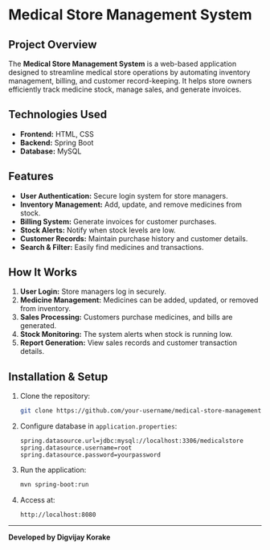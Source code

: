 # Medical Store Management System

## Project Overview
The **Medical Store Management System** is a web-based application designed to streamline medical store operations by automating inventory management, billing, and customer record-keeping. It helps store owners efficiently track medicine stock, manage sales, and generate invoices.

## Technologies Used
- **Frontend:** HTML, CSS
- **Backend:** Spring Boot
- **Database:** MySQL

## Features
- **User Authentication:** Secure login system for store managers.
- **Inventory Management:** Add, update, and remove medicines from stock.
- **Billing System:** Generate invoices for customer purchases.
- **Stock Alerts:** Notify when stock levels are low.
- **Customer Records:** Maintain purchase history and customer details.
- **Search & Filter:** Easily find medicines and transactions.

## How It Works
1. **User Login:** Store managers log in securely.
2. **Medicine Management:** Medicines can be added, updated, or removed from inventory.
3. **Sales Processing:** Customers purchase medicines, and bills are generated.
4. **Stock Monitoring:** The system alerts when stock is running low.
5. **Report Generation:** View sales records and customer transaction details.

## Installation & Setup
1. Clone the repository:
   ```sh
   git clone https://github.com/your-username/medical-store-management-system.git
   ```
2. Configure database in `application.properties`:
   ```properties
   spring.datasource.url=jdbc:mysql://localhost:3306/medicalstore
   spring.datasource.username=root
   spring.datasource.password=yourpassword
   ```
3. Run the application:
   ```sh
   mvn spring-boot:run
   ```
4. Access at:
   ```
   http://localhost:8080
   ```

---
**Developed by Digvijay Korake**

